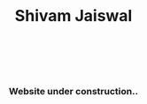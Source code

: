 <!--<H1> kaalraavan.github.io </h1>
Personal webpage of Shivam Jaiswal  -->
<html>
    <head>
        <title>Shivam Jaiswal</title>
    </head>
    <body>
        <br><H1><center>Shivam Jaiswal</center></H1><br><br><br><br>
        <h3><center>Website under construction..</center></h3>
    </body>
</html>

